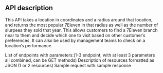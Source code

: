 
## API description

This API takes a location in coordinates and a radius around that location, and returns the most popular 7Eleven in that radius as well as the number of slurpees they sold that year. This allows customers to find a 7Eleven branch near to them and decide which one to visit based on other customer’s preferences. It can also be used by management teams to check on a location’s performance.

List of endpoints with parameters:(1-3 endpoint, with at least 3 parameters all combined, can be GET methods)
Description of resources formatted as JSON (1 or 2 resources)
Sample request with sample response

